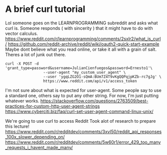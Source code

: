 # A brief curl tutorial

Lol someone goes on the LEARNPROGRAMMING subreddit and asks what curl is. Someone responds ( with sincerity ) that it might have to do
with vector calculus.
https://www.reddit.com/r/learnprogramming/comments/2sxlr2/what_is_curl/
https://github.com/reddit-archive/reddit/wiki/oauth2-quick-start-example
Maybe dont believe what you read online, or take it all with a grain of salt. Theres a lot of junk out there.


```
curl -X POST -d 'grant_type=password&username=JulianCienfuegos&password=Ernesto1'\
                 --user-agent "my_custom_user_agent" \
                 --user 'ygqLZG2O1-sQmA:BUm7Z4T9vKgQQPqjpKZb-rc7gJg' \
                 https://www.reddit.com/api/v1/access_token
```

I'm not sure about what is expected for user-agent. Some people say to use a standard one, others say to put any other string. 
For now, I'm just putting whatever works.
https://stackoverflow.com/questions/2763509/best-practices-for-custom-http-user-agent-strings
https://www.cyberciti.biz/faq/curl-set-user-agent-command-linux-unix/

We're going to use curl to access Reddit
Took alot of research to prepare this lecture!
https://www.reddit.com/r/redditdev/comments/3xvl50/reddit_api_responses_100x_slower_depending_on/
https://www.reddit.com/r/redditdev/comments/5w60r1/error_429_too_many_requests_i_havent_made_many/
